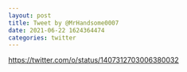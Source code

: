 ```yaml
--- 
layout: post 
title: Tweet by @MrHandsome0007 
date: 2021-06-22 1624364474 
categories: twitter 
--- 
```

https://twitter.com/o/status/1407312703006380032